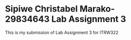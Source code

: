 # Sipiwe Christabel Marako-29834643 Lab Assignment 3
This is my submission of Lab Assignment 3 for ITRW322